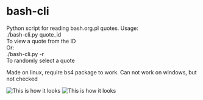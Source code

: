 # bash-cli
Python script for reading bash.org.pl quotes. 
Usage: <br>
 ./bash-cli.py quote_id  <br>
 To view a quote from the ID<br>
    Or:<br>
 ./bash-cli.py -r <br>
 To randomly select a quote
 

Made on linux, require bs4 package to work. Can not work on windows, but not checked

![This is how it looks](http://i.imgur.com/o2HUdBf.png)
![This is how it looks](http://i.imgur.com/CLSeCfl.png)

